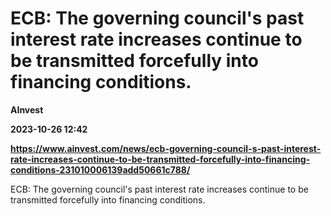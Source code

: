 # ECB: The governing council's past interest rate increases continue to be transmitted forcefully into financing conditions.
**AInvest**

**2023-10-26 12:42**

**https://www.ainvest.com/news/ecb-governing-council-s-past-interest-rate-increases-continue-to-be-transmitted-forcefully-into-financing-conditions-231010006139add50661c788/**

ECB: The governing council's past interest rate increases continue to be transmitted forcefully into financing conditions.
